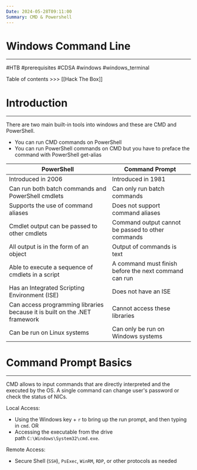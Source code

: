 ```yaml
---
Date: 2024-05-28T09:11:00
Summary: CMD & Powershell
---
```


# Windows Command Line
---
#HTB #prerequisites #CDSA #windows #windows_terminal

Table of contents >>> [[Hack The Box]]

# Introduction
---

There are two main built-in tools into windows and these are CMD and PowerShell.
- You can run CMD commands on PowerShell
- You can run PowerShell commands on CMD but you have to preface the command with PowerShell get-alias

| PowerShell                                                                 | Command Prompt                                        |
| -------------------------------------------------------------------------- | ----------------------------------------------------- |
| Introduced in 2006                                                         | Introduced in 1981                                    |
| Can run both batch commands and PowerShell cmdlets                         | Can only run batch commands                           |
| Supports the use of command aliases                                        | Does not support command aliases                      |
| Cmdlet output can be passed to other cmdlets                               | Command output cannot be passed to other commands     |
| All output is in the form of an object                                     | Output of commands is text                            |
| Able to execute a sequence of cmdlets in a script                          | A command must finish before the next command can run |
| Has an Integrated Scripting Environment (ISE)                              | Does not have an ISE                                  |
| Can access programming libraries because it is built on the .NET framework | Cannot access these libraries                         |
| Can be run on Linux systems                                                | Can only be run on Windows systems                    |
# Command Prompt Basics
---
CMD allows to input commands that are directly interpreted and the executed by the OS. A single command can change user's password or check the status of NICs.

Local Access:
- Using the Windows key + `r` to bring up the run prompt, and then typing in `cmd`. OR
- Accessing the executable from the drive path `C:\Windows\System32\cmd.exe`.

Remote Access:
- Secure Shell (`SSH`), `PsExec`, `WinRM`, `RDP`, or other protocols as needed